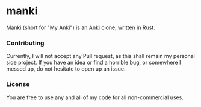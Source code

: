 # manki

Manki (short for "My Anki") is an Anki clone, written in Rust.

### Contributing

Currently, I will not accept any Pull request, as this shall remain my personal side project.
If you have an idea or find a horrible bug, or somewhere I messed up, do not hesitate to open up an issue.

### License

You are free to use any and all of my code for all non-commercial uses.
